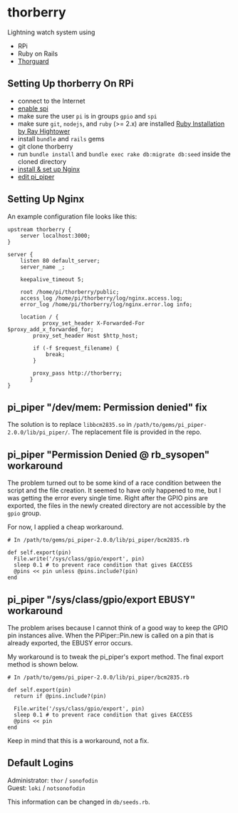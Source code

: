 # thorberry
Lightning watch system using 
 - RPi
 - Ruby on Rails
 - [Thorguard](http://thorguard.com/)

## Setting Up thorberry On RPi
 - connect to the Internet
 - [enable spi](https://www.raspberrypi.org/documentation/hardware/raspberrypi/spi/README.md)
 - make sure the user `pi` is in groups `gpio` and `spi`
 - make sure `git`, `nodejs`, and `ruby` (>= 2.x) are installed [Ruby Installation by Ray Hightower](http://rayhightower.com/blog/2012/12/03/ruby-on-raspberry-pi/)
 - install `bundle` and `rails` gems
 - git clone thorberry
 - run `bundle install` and `bundle exec rake db:migrate db:seed` inside the cloned directory
 - [install & set up Nginx](#nginx-setup)
 - [edit pi_piper](#export-ebusy)
 
## Setting Up Nginx <a name="nginx-setup"></a>
An example configuration file looks like this:

    upstream thorberry {
        server localhost:3000;
    }

    server {
        listen 80 default_server;
        server_name _;

        keepalive_timeout 5;

        root /home/pi/thorberry/public;
        access_log /home/pi/thorberry/log/nginx.access.log;
        error_log /home/pi/thorberry/log/nginx.error.log info;

        location / {
	           proxy_set_header X-Forwarded-For $proxy_add_x_forwarded_for;
            proxy_set_header Host $http_host;
            
            if (-f $request_filename) {
                break;
            }
            
            proxy_pass http://thorberry;
	       }
    }

## pi_piper "/dev/mem: Permission denied" fix
The solution is to replace `libbcm2835.so` in `/path/to/gems/pi_piper-2.0.0/lib/pi_piper/`.
The replacement file is provided in the repo.

## pi_piper "Permission Denied @ rb_sysopen" workaround
The problem turned out to be some kind of a race condition between the script and the file creation.
It seemed to have only happened to me, but I was getting the error every single time.
Right after the GPIO pins are exported, the files in the newly created directory are not accessible by the `gpio` group.

For now, I applied a cheap workaround.

    # In /path/to/gems/pi_piper-2.0.0/lib/pi_piper/bcm2835.rb
    
    def self.export(pin)
      File.write('/sys/class/gpio/export', pin)
      sleep 0.1 # to prevent race condition that gives EACCESS
      @pins << pin unless @pins.include?(pin)
    end
    
## pi_piper "/sys/class/gpio/export EBUSY" workaround
The problem arises because I cannot think of a good way to keep the GPIO pin instances alive.
When the PiPiper::Pin.new is called on a pin that is already exported, the EBUSY error occurs.

My workaround is to tweak the pi_piper's export method. The final export method is shown below. 

    # In /path/to/gems/pi_piper-2.0.0/lib/pi_piper/bcm2835.rb
    
    def self.export(pin)
      return if @pins.include?(pin)
      
      File.write('/sys/class/gpio/export', pin)
      sleep 0.1 # to prevent race condition that gives EACCESS
      @pins << pin
    end
Keep in mind that this is a workaround, not a fix.

## Default Logins
Administrator: `thor` / `sonofodin`  
Guest: `loki` / `notsonofodin`

This information can be changed in `db/seeds.rb`.
